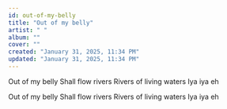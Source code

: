 ```yaml
---
id: out-of-my-belly
title: "Out of my belly"
artist: " "
album: ""
cover: ""
created: "January 31, 2025, 11:34 PM"
updated: "January 31, 2025, 11:34 PM"
---
```


Out of my belly
Shall flow rivers
Rivers of living waters
Iya iya eh

Out of my belly
Shall flow rivers
Rivers of living waters
Iya iya eh

